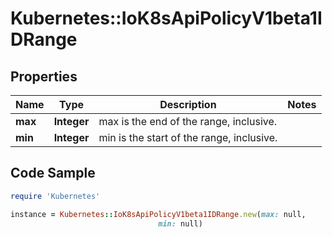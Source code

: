 # Kubernetes::IoK8sApiPolicyV1beta1IDRange

## Properties

Name | Type | Description | Notes
------------ | ------------- | ------------- | -------------
**max** | **Integer** | max is the end of the range, inclusive. | 
**min** | **Integer** | min is the start of the range, inclusive. | 

## Code Sample

```ruby
require 'Kubernetes'

instance = Kubernetes::IoK8sApiPolicyV1beta1IDRange.new(max: null,
                                 min: null)
```



